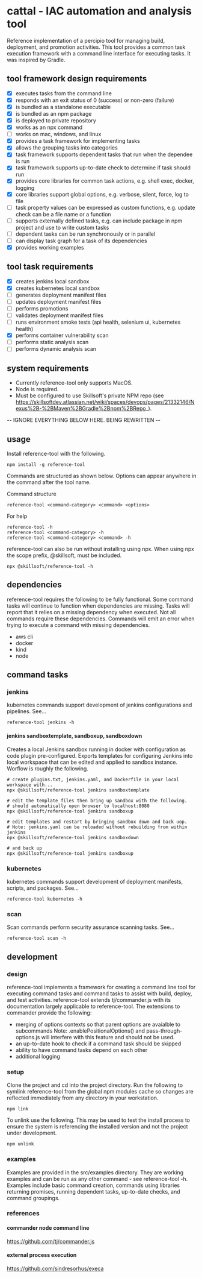 cattal - IAC automation and analysis tool
=================

Reference implementation of a percipio tool for managing build, deployment, and
promotion activities. This tool provides a common task execution framework with
a command line interface for executing tasks. It was inspired by Gradle.

## tool framework design requirements

- [x] executes tasks from the command line
- [x] responds with an exit status of 0 (success) or non-zero (failure)
- [x] is bundled as a standalone executable
- [x] is bundled as an npm package
- [x] is deployed to private repository
- [x] works as an npx command
- [ ] works on mac, windows, and linux
- [x] provides a task framework for implementing tasks
- [x] allows the grouping tasks into categories
- [x] task framework supports dependent tasks that run when the dependee is run
- [x] task framework supports up-to-date check to determine if task should run
- [x] provides core libraries for common task actions, e.g. shell exec, docker, logging
- [x] core libraries support global options, e.g. verbose, silent, force, log to file
- [ ] task property values can be expressed as custom functions, e.g. update check can be a file name or a function
- [ ] supports externally defined tasks, e.g. can include package in npm project and use to write custom tasks
- [ ] dependent tasks can be run synchronously or in parallel
- [ ] can display task graph for a task of its dependencies
- [x] provides working examples

## tool task requirements

- [x] creates jenkins local sandbox
- [x] creates kubernetes local sandbox
- [ ] generates deployment manifest files
- [ ] updates deployment manifest files
- [ ] performs promotions
- [ ] validates deployment manifest files
- [ ] runs environment smoke tests (api health, selenium ui, kubernetes health)
- [x] performs container vulnerability scan
- [ ] performs static analysis scan
- [ ] performs dynamic analysis scan

## system requirements

- Currently reference-tool only supports MacOS.
- Node is required.
- Must be configured to use Skillsoft's private NPM repo (see https://skillsoftdev.atlassian.net/wiki/spaces/devops/pages/21332146/Nexus%2B-%2BMaven%2BGradle%2Bnpm%2BRepo_).


-- IGNORE EVERYTHING BELOW HERE. BEING REWRITTEN --


## usage

Install reference-tool with the following.

```
npm install -g reference-tool
```

Commands are structured as shown below. Options can appear anywhere in the
command after the tool name.

Command structure

```
reference-tool <command-category> <command> <options>
```

For help

```
reference-tool -h
reference-tool <command-category> -h
reference-tool <command-category> <command> -h
```

reference-tool can also be run without installing using npx. When using npx the
scope prefix, @skillsoft, must be included.

```
npx @skillsoft/reference-tool -h
```

## dependencies

reference-tool requires the following to be fully functional. Some command tasks
will continue to function when dependencies are missing. Tasks will report that
it relies on a missing dependency when executed. Not all commands require these
dependencies. Commands will emit an error when trying to execute a command with
missing dependencies.

- aws cli
- docker
- kind
- node

## command tasks

### jenkins

kubernetes commands support development of jenkins configurations and pipelines.
See...

```
reference-tool jenkins -h
```

#### jenkins sandboxtemplate, sandboxup, sandboxdown

Creates a local Jenkins sandbox running in docker with configuration as code
plugin pre-configured. Exports templates for configuring Jenkins into local
workspace that can be edited and applied to sandbox instance. Worflow is roughly
the following.

```
# create plugins.txt, jenkins.yaml, and Dockerfile in your local workspace with...
npx @skillsoft/reference-tool jenkins sandboxtemplate

# edit the template files then bring up sandbox with the following.
# should automatically open browser to localhost:8080
npx @skillsoft/reference-tool jenkins sandboxup

# edit templates and restart by bringing sandbox down and back uop.
# Note: jenkins.yaml can be reloaded without rebuilding from within jenkins
npx @skillsoft/reference-tool jenkins sandboxdown

# and back up
npx @skillsoft/reference-tool jenkins sandboxup
```

### kubernetes

kubernetes commands support development of deployment manifests, scripts, and
packages. See...

```
reference-tool kubernetes -h
```

### scan

Scan commands perform security assurance scanning tasks. See...

```
reference-tool scan -h
```

## development

### design

reference-tool implements a framework for creating a command line tool for
executing command tasks and command tasks to assist with build, deploy, and test
activities. reference-tool extends tj/commander.js with its documentation
largely applicable to reference-tool. The extensions to commander provide the
following:

- merging of options contexts so that parent options are avaialble to
  subcommands
  Note: .enablePositionalOptions() and pass-through-options.js will
  interfere with this feature and should not be used.
- an up-to-date hook to check if a command task should be skipped
- ability to have command tasks depend on each other
- additional logging

### setup

Clone the project and cd into the project directory. Run the following to
symlink reference-tool from the global npm modules cache so changes are
reflected immediately from any directory in your workstation.

```
npm link
```

To unlink use the following. This may be used to test the install process to
ensure the system is referencing the installed version and not the project under
development.

```
npm unlink
```

### examples

Examples are provided in the src/examples directory. They are working examples
and can be run as any other command - see reference-tool -h. Examples include
basic command creation, commands using libraries returning promises, running
dependent tasks, up-to-date checks, and command groupings.

### references

#### commander node command line

https://github.com/tj/commander.js

#### external process execution

https://github.com/sindresorhus/execa
